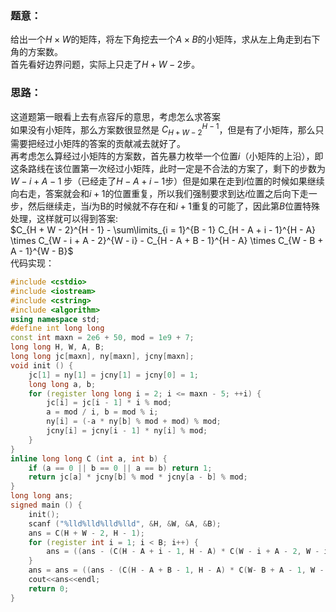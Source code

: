 ### 题意：
给出一个$H \times W$的矩阵，将左下角挖去一个$A \times B$的小矩阵，求从左上角走到右下角的方案数。  
首先看好边界问题，实际上只走了$H + W - 2$步。
### 思路：
这道题第一眼看上去有点容斥的意思，考虑怎么求答案  
如果没有小矩阵，那么方案数很显然是 $C_{H + W - 2}^{H - 1}$，但是有了小矩阵，那么只需要把经过小矩阵的答案的贡献减去就好了。  
再考虑怎么算经过小矩阵的方案数，首先暴力枚举一个位置$i$（小矩阵的上沿），即这条路线在该位置第一次经过小矩阵，此时一定是不合法的方案了，剩下的步数为$W - i + A - 1$ 步（已经走了$H - A + i - 1$步）但是如果在走到$i$位置的时候如果继续向右走，答案就会和$i + 1$的位置重复，所以我们强制要求到达$i$位置之后向下走一步，然后继续走，当$i$为B的时候就不存在和$i + 1$重复的可能了，因此第$B$位置特殊处理，这样就可以得到答案:  
$C_{H + W - 2}^{H - 1} - \sum\limits_{i = 1}^{B - 1} C_{H - A + i - 1}^{H - A}  \times C_{W - i + A - 2}^{W - i} - C_{H - A + B - 1}^{H - A}  \times C_{W - B + A - 1}^{W - B}$  
代码实现：
```c++
#include <cstdio>
#include <iostream>
#include <cstring>
#include <algorithm>
using namespace std;
#define int long long
const int maxn = 2e6 + 50, mod = 1e9 + 7;
long long H, W, A, B;
long long jc[maxn], ny[maxn], jcny[maxn];
void init () {
	jc[1] = ny[1] = jcny[1] = jcny[0] = 1;
	long long a, b;
	for (register long long i = 2; i <= maxn - 5; ++i) {
		jc[i] = jc[i - 1] * i % mod;
		a = mod / i, b = mod % i;
		ny[i] = (-a * ny[b] % mod + mod) % mod;
		jcny[i] = jcny[i - 1] * ny[i] % mod;
	}
}
inline long long C (int a, int b) {
	if (a == 0 || b == 0 || a == b) return 1;
	return jc[a] * jcny[b] % mod * jcny[a - b] % mod;
}
long long ans;
signed main () {
	init();
	scanf ("%lld%lld%lld%lld", &H, &W, &A, &B);
	ans = C(H + W - 2, H - 1);
	for (register int i = 1; i < B; i++) {
		ans = ((ans - (C(H - A + i - 1, H - A) * C(W - i + A - 2, W - i) % mod)) % mod + mod) % mod;
	}
	ans = ans = ((ans - (C(H - A + B - 1, H - A) * C(W- B + A - 1, W - B) % mod)) % mod + mod) % mod;
	cout<<ans<<endl;
	return 0;
}
```